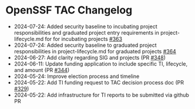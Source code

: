# OpenSSF TAC Changelog

* 2024-07-24: Added security baseline to incubating project responsibilities and graduated project entry requirements in project-lifecycle.md for for incubating projects [#363](https://github.com/ossf/tac/pull/363)
* 2024-07-24: Added security baseline to graduated project responsibilities in project-lifecycle.md for graduated projects  [#364](https://github.com/ossf/tac/pull/364)
* 2024-06-27: Add clarity regarding SIG and projects (PR [#348](https://github.com/ossf/tac/pull/348))
* 2024-06-11: Update funding application to include specific TI, lifecycle, and amount (PR [#344](https://github.com/ossf/tac/pull/344))
* 2024-05-24: Improve election process and timeline
* 2024-05-22: Add TI funding request to TAC decision process doc (PR [#329](https://github.com/ossf/tac/pull/329))
* 2024-05-22: Add infrastructure for TI reports to be submitted via github PR
